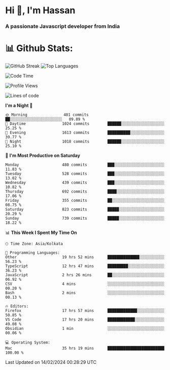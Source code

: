 # Hi 👋, I'm Hassan
### A passionate Javascript developer from India


# 📊 Github Stats:
![GitHub Streak](https://github-readme-streak-stats.herokuapp.com/?user=codeblooded47&theme=dracula&hide_border=false)
![Top Languages](https://github-readme-stats.vercel.app/api/top-langs/?username=codeblooded47&layout=compact&theme=dracula)



<!--START_SECTION:waka-->
![Code Time](http://img.shields.io/badge/Code%20Time-274%20hrs-blue)

![Profile Views](http://img.shields.io/badge/Profile%20Views-9-blue)

![Lines of code](https://img.shields.io/badge/From%20Hello%20World%20I%27ve%20Written-23.4%20million%20lines%20of%20code-blue)

**I'm a Night 🦉** 

```text
🌞 Morning                401 commits         ██░░░░░░░░░░░░░░░░░░░░░░░   09.89 % 
🌆 Daytime                1024 commits        ██████░░░░░░░░░░░░░░░░░░░   25.25 % 
🌃 Evening                1613 commits        ██████████░░░░░░░░░░░░░░░   39.77 % 
🌙 Night                  1018 commits        ██████░░░░░░░░░░░░░░░░░░░   25.10 % 
```
📅 **I'm Most Productive on Saturday** 

```text
Monday                   480 commits         ███░░░░░░░░░░░░░░░░░░░░░░   11.83 % 
Tuesday                  528 commits         ███░░░░░░░░░░░░░░░░░░░░░░   13.02 % 
Wednesday                439 commits         ███░░░░░░░░░░░░░░░░░░░░░░   10.82 % 
Thursday                 692 commits         ████░░░░░░░░░░░░░░░░░░░░░   17.06 % 
Friday                   355 commits         ██░░░░░░░░░░░░░░░░░░░░░░░   08.75 % 
Saturday                 823 commits         █████░░░░░░░░░░░░░░░░░░░░   20.29 % 
Sunday                   739 commits         █████░░░░░░░░░░░░░░░░░░░░   18.22 % 
```


📊 **This Week I Spent My Time On** 

```text
🕑︎ Time Zone: Asia/Kolkata

💬 Programming Languages: 
Other                    19 hrs 52 mins      ██████████████░░░░░░░░░░░   56.23 % 
TypeScript               12 hrs 47 mins      █████████░░░░░░░░░░░░░░░░   36.23 % 
JavaScript               2 hrs 26 mins       ██░░░░░░░░░░░░░░░░░░░░░░░   06.92 % 
CSV                      4 mins              ░░░░░░░░░░░░░░░░░░░░░░░░░   00.20 % 
Bash                     2 mins              ░░░░░░░░░░░░░░░░░░░░░░░░░   00.13 % 

🔥 Editors: 
Firefox                  17 hrs 57 mins      █████████████░░░░░░░░░░░░   50.85 % 
VS Code                  17 hrs 20 mins      ████████████░░░░░░░░░░░░░   49.08 % 
Obsidian                 1 min               ░░░░░░░░░░░░░░░░░░░░░░░░░   00.06 % 

💻 Operating System: 
Mac                      35 hrs 19 mins      █████████████████████████   100.00 % 
```


 Last Updated on 14/02/2024 00:28:29 UTC
<!--END_SECTION:waka-->

